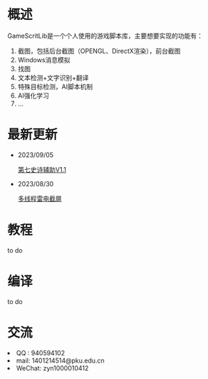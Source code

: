 # 概述

GameScritLib是一个个人使用的游戏脚本库，主要想要实现的功能有：

1. 截图，包括后台截图（OPENGL、DirectX渲染），前台截图
2. Windows消息模拟
3. 找图
4. 文本检测+文字识别+翻译
5. 特殊目标检测，AI脚本机制
6. AI强化学习
7. ...

# 最新更新
* 2023/09/05

    [第七史诗辅助V1.1](./doc/app/e7/README.md)
* 2023/08/30

    [多线程雷电截屏](./doc/screenshot/README.md)

# 教程

to do

# 编译

to do 

# 交流
<li> QQ : 940594102
<li> mail: 1401214514@pku.edu.cn
<li> WeChat: zyn1000010412